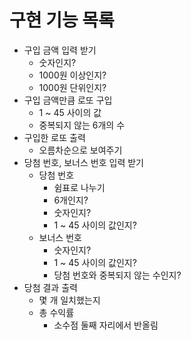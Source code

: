 # 구현 기능 목록

- 구입 금액 입력 받기
    - 숫자인지?
    - 1000원 이상인지?
    - 1000원 단위인지?
- 구입 금액만큼 로또 구입
    - 1 ~ 45 사이의 값
    - 중복되지 않는 6개의 수
- 구입한 로또 출력
    - 오름차순으로 보여주기
- 당첨 번호, 보너스 번호 입력 받기
    - 당첨 번호
        - 쉼표로 나누기
        - 6개인지?
        - 숫자인지?
        - 1 ~ 45 사이의 값인지?
    - 보너스 번호
        - 숫자인지?
        - 1 ~ 45 사이의 값인지?
        - 당첨 번호와 중복되지 않는 수인지?
- 당첨 결과 출력
    - 몇 개 일치했는지
    - 총 수익률
        - 소수점 둘째 자리에서 반올림
